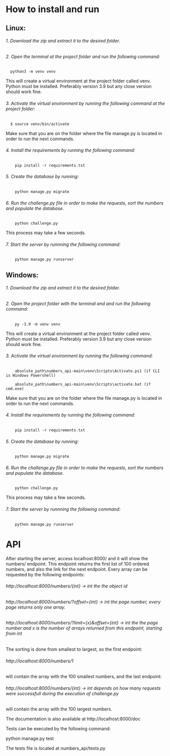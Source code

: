 # How to install and run

## Linux:

###### 1. Download the zip and extract it to the desired folder.

###### 2. Open the terminal at the project folder and run the following command:

      python3 -m venv venv

   This will create a virtual environment at the project folder called venv.
   Python must be installed. Preferably version 3.9 but any close version should work fine.

###### 3. Activate the virtual environment by running the following command at the project folder:

      $ source venv/bin/activate

   Make sure that you are on the folder where the file manage.py is located in order to run the next commands.

###### 4. Install the requirements by running the following command:

        pip install -r requirements.txt

###### 5. Create the database by running:

        python manage.py migrate

###### 6. Run the challenge.py file in order to make the requests, sort the numbers and populate the database.
 
        python challenge.py

   This process may take a few seconds.

###### 7. Start the server by runnning the following command:

        python manage.py runserver

## Windows:

###### 1. Download the zip and extract it to the desired folder.

###### 2. Open the project folder with the terminal and and run the following command:

        py -3.9 -m venv venv

   This will create a virtual environment at the project folder called venv.
   Python must be installed. Preferably version 3.9 but any close version should work fine.

###### 3. Activate the virtual environment by running the following command:

        absolute_path\numbers_api-main\venv\Scripts\Activate.ps1 (if CLI is Windows Powershell)

        absolute_path\numbers_api-main\venv\Scripts\activate.bat (if cmd.exe)

 Make sure that you are on the folder where the file manage.py is located in order to run the next commands.
 
###### 4. Install the requirements by running the following command:

        pip install -r requirements.txt

###### 5. Create the database by running:

        python manage.py migrate

###### 6. Run the challenge.py file in order to make the requests, sort the numbers and populate the database.

        python challenge.py

   This process may take a few seconds.

###### 7. Start the server by runnning the following command:

        python manage.py runserver


# API

After starting the server, access localhost:8000/ and it will show the numbers/ endpoint.
This endpoint returns the first list of 100 ordered numbers, and also
the link for the next endpoint.
Every array can be requested by the following endpoints:

###### http://localhost:8000/numbers/{int} -> int the the object id

###### http://localhost:8000/numbers/?offset={int} -> int the page number, every page returns only one array.

###### http://localhost:8000/numbers/?limit={x}&offset={int} -> int the the page number and x is the number of arrays returned from this endpoint, starting from int

The sorting is done from smallest to largest, so the first endpoint:
###### http://localhost:8000/numbers/1
will contain the array with the 100 smallest numbers, and the last endpoint:
###### http://localhost:8000/numbers/{int} -> int depends on how many requests were successfull during the execution of challenge.py
will contain the array with the 100 largest numbers.

The documentation is also available at http://localhost:8000/doc

Tests can be executed by the following command:

python manage.py test

The tests file is located at numbers_api/tests.py
